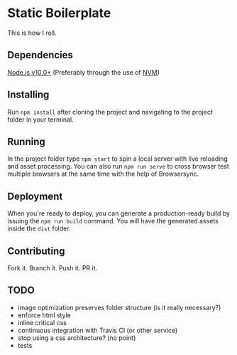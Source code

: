 # Static Boilerplate

This is how I roll.

## Dependencies

[Node.js v10.0+](https://nodejs.org) (Preferably through the use of [NVM](https://github.com/creationix/nvm))

## Installing

Run `npm install` after cloning the project and navigating to the project folder in your terminal.

## Running

In the project folder type `npm start` to spin a local server with live reloading and asset processing.
You can also run `npm run serve` to cross browser test multiple browsers at the same time with the help of Browsersync.

## Deployment

When you're ready to deploy, you can generate a production-ready build by issuing
the `npm run build` command. You will have the generated assets inside the `dist` folder.

## Contributing

Fork it. Branch it. Push it. PR it.

## TODO

- image optimization preserves folder structure (is it really necessary?)
- enforce html style
- inline critical css
- continuous integration with Travis CI (or other service)
- stop using a css architecture? (no point)
- tests

